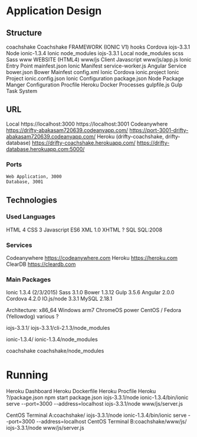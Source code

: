 # Application Design

## Structure

coachshake				Coachshake
	FRAMEWORK (IONIC V1)
	hooks 				Cordova
	iojs-3.3.1 			Node
	ionic-1.3.4 		Ionic
	node_modules		iojs-3.3.1 Local node_modules
	scss 				Sass
	www 				WEBSITE (HTML4)
		www/js				Client Javascript
		www/js/app.js		Ionic Entry Point
		mainfest.json 		Ionic Manifest
		service-worker.js 	Angular Service
	bower.json			Bower Mainfest
	config.xml			Ionic Cordova
	ionic.project		Ionic Project
	ionic.config.json	Ionic Configuration
	package.json		Node Package Manger Configuration
	Procfile			Heroku Docker Processes
	gulpfile.js			Gulp Task System 

## URL

Local
	https://localhost:3000
	https://localhost:3001
Codeanywhere
	https://drifty-abakasam720639.codeanyapp.com/
	https://port-3001-drifty-abakasam720639.codeanyapp.com/
Heroku (drifty-coachshake, drifty-database)
	https://drifty-coachshake.herokuapp.com/
	https://drifty-database.herokuapp.com:5000/

### Ports

	Web Application, 3000
	Database, 3001

## Technologies

### Used Languages

HTML		4
CSS			3
Javascript	ES6
XML			1.0
XHTML		?
SQL			SQL:2008

### Services

Codeanywhere	https://codeanywhere.com
Heroku			https://heroku.com
ClearDB			https://cleardb.com

### Main Packages

Ionic		1.3.4 (2/3/2015)
 Sass		3.1.0
 Bower		1.3.12
 Gulp		3.5.6
 Angular	2.0.0
 Cordova	4.2.0
IO.js/node	3.3.1
MySQL		2.18.1

Architecture:
	x86_64	Windows
	arm7	ChromeOS
	power	CentOS / Fedora (Yellowdog)
	various ?

iojs-3.3.1/
iojs-3.3.1/cli-2.1.3/node_modules

ionic-1.3.4/
ionic-1.3.4/node_modules

coachshake
coachshake/node_modules

# Running

Heroku Dashboard
Heroku Dockerfile
Heroku Procfile
Heroku ?/package.json
	npm start
		package.json
			iojs-3.3.1/node ionic-1.3.4/bin/ionic serve --port=3000 --address=localhost
			iojs-3.3.1/node www/js/server.js

CentOS Terminal A:coachshake/
	iojs-3.3.1/node ionic-1.3.4/bin/ionic serve --port=3000 --address=localhost
CentOS Terminal B:coachshake/www/js/
	iojs-3.3.1/node www/js/server.js
